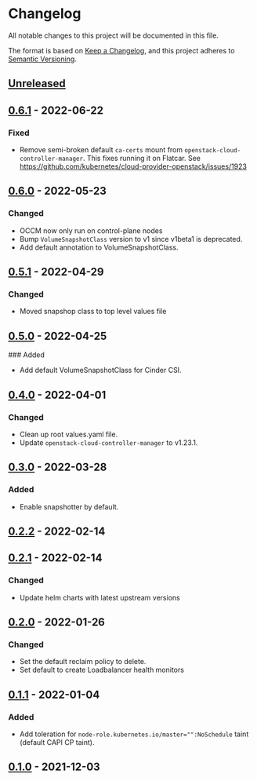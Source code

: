 # Changelog

All notable changes to this project will be documented in this file.

The format is based on [Keep a Changelog](https://keepachangelog.com/en/1.0.0/),
and this project adheres to [Semantic Versioning](https://semver.org/spec/v2.0.0.html).

## [Unreleased]

## [0.6.1] - 2022-06-22

### Fixed

- Remove semi-broken default `ca-certs` mount from
  `openstack-cloud-controller-manager`. This fixes running it on Flatcar. See
  https://github.com/kubernetes/cloud-provider-openstack/issues/1923

## [0.6.0] - 2022-05-23

### Changed

- OCCM now only run on control-plane nodes
- Bump `VolumeSnapshotClass` version to v1 since v1beta1 is deprecated.
- Add default annotation to VolumeSnapshotClass.

## [0.5.1] - 2022-04-29

### Changed

- Moved snapshop class to top level values file

## [0.5.0] - 2022-04-25

### Added

- Add default VolumeSnapshotClass for Cinder CSI.

## [0.4.0] - 2022-04-01

### Changed

- Clean up root values.yaml file.
- Update `openstack-cloud-controller-manager` to v1.23.1.

## [0.3.0] - 2022-03-28

### Added

- Enable snapshotter by default.

## [0.2.2] - 2022-02-14

## [0.2.1] - 2022-02-14

### Changed

- Update helm charts with latest upstream versions

## [0.2.0] - 2022-01-26

### Changed

- Set the default reclaim policy to delete.
- Set default to create Loadbalancer health monitors

## [0.1.1] - 2022-01-04

### Added

- Add toleration for `node-role.kubernetes.io/master="":NoSchedule` taint (default CAPI CP taint).

## [0.1.0] - 2021-12-03

[Unreleased]: https://github.com/giantswarm/cloud-provider-openstack-app/compare/v0.6.1...HEAD
[0.6.1]: https://github.com/giantswarm/cloud-provider-openstack-app/compare/v0.6.0...v0.6.1
[0.6.0]: https://github.com/giantswarm/cloud-provider-openstack-app/compare/v0.5.1...v0.6.0
[0.5.1]: https://github.com/giantswarm/cloud-provider-openstack-app/compare/v0.5.0...v0.5.1
[0.5.0]: https://github.com/giantswarm/cloud-provider-openstack-app/compare/v0.4.0...v0.5.0
[0.4.0]: https://github.com/giantswarm/cloud-provider-openstack-app/compare/v0.3.0...v0.4.0
[0.3.0]: https://github.com/giantswarm/cloud-provider-openstack-app/compare/v0.2.2...v0.3.0
[0.2.2]: https://github.com/giantswarm/cloud-provider-openstack-app/compare/v0.2.1...v0.2.2
[0.2.1]: https://github.com/giantswarm/cloud-provider-openstack-app/compare/v0.2.0...v0.2.1
[0.2.0]: https://github.com/giantswarm/cloud-provider-openstack-app/compare/v0.1.1...v0.2.0
[0.1.1]: https://github.com/giantswarm/cloud-provider-openstack-app/compare/v0.1.0...v0.1.1
[0.1.0]: https://github.com/giantswarm/cloud-provider-openstack-app/releases/tag/v0.1.0
